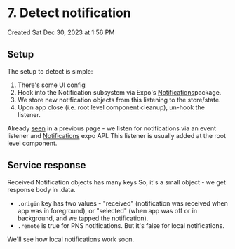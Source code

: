 # 7. Detect notification
Created Sat Dec 30, 2023 at 1:56 PM

## Setup
The setup to detect is simple:
1. There's some UI config
2. Hook into the Notification subsystem via Expo's [Notifications](https://docs.expo.dev/versions/latest/sdk/notifications/)package.
3. We store new notification objects from this listening to the store/state.
4. Upon app close (i.e. root level component cleanup), un-hook the listener.
   
Already [seen](https://github.com/exemplar-codes/DoneWithIt/commit/c450f48ff09288f11f6e192b3f75eddb4838ee86#r136427655) in a previous page - we listen for notifications via an event listener and [Notifications](https://docs.expo.dev/versions/latest/sdk/notifications/) expo API. This listener is usually added at the root level component.


## Service response
Received Notification objects has many keys
So, it's a small object - we get response body in .data. 
- `.origin` key has two values - "received" (notification was received when app was in foreground), or "selected" (when app was off or in background, and we tapped the notification). 
 - `.remote` is true for PNS notifications. But it's false for local notifications. 

We'll see how local notifications work soon.
